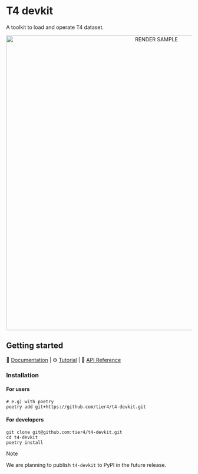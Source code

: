 # T4 devkit

A toolkit to load and operate T4 dataset.

<div align="center">
    <img src="docs/assets/render_scene.gif" width="800" alt="RENDER SAMPLE"/>
</div>

## Getting started

📘 [Documentation](https://tier4.github.io/t4-devkit/) | 
⚙️ [Tutorial](https://tier4.github.io/t4-devkit/tutorials/initialize/) | 
🧰 [API Reference](https://tier4.github.io/t4-devkit/apis/tier4/)

### Installation

#### For users

```shell
# e.g) with poetry
poetry add git+https://github.com/tier4/t4-devkit.git
```

#### For developers

```shell
git clone git@github.com:tier4/t4-devkit.git
cd t4-devkit
poetry install
```

> [!NOTE]
> We are planning to publish `t4-devkit` to PyPI in the future release.
